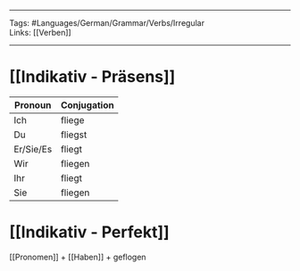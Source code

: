 ___
Tags: #Languages/German/Grammar/Verbs/Irregular  
Links: [[Verben]]
___
# [[Indikativ - Präsens]]
Pronoun|Conjugation
------------ | ------------
Ich | fliege
Du | fliegst
Er/Sie/Es | fliegt
Wir | fliegen
Ihr | fliegt
Sie | fliegen


# [[Indikativ - Perfekt]]
[[Pronomen]] + [[Haben]] + geflogen